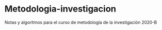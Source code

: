 # Metodologia-investigacion
Notas y algoritmos para el curso de metodología de la investigación 2020-B
